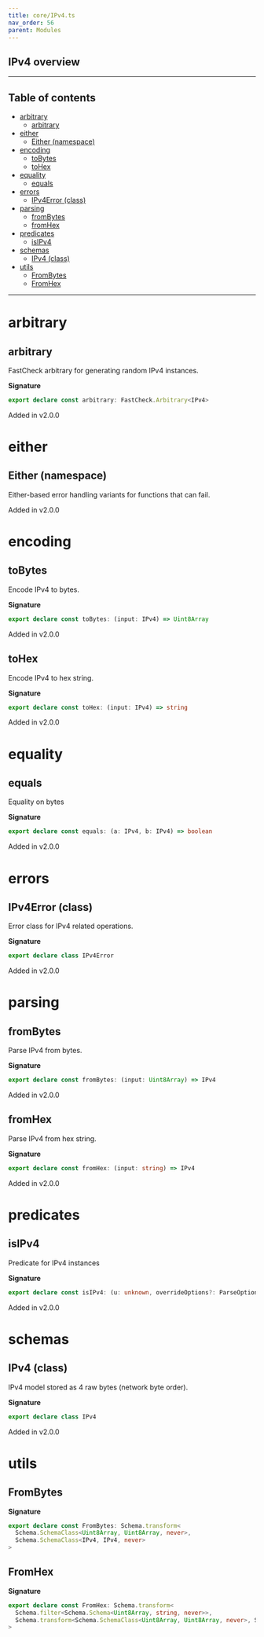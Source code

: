 ```yaml
---
title: core/IPv4.ts
nav_order: 56
parent: Modules
---
```


## IPv4 overview

---

<h2 class="text-delta">Table of contents</h2>

- [arbitrary](#arbitrary)
  - [arbitrary](#arbitrary-1)
- [either](#either)
  - [Either (namespace)](#either-namespace)
- [encoding](#encoding)
  - [toBytes](#tobytes)
  - [toHex](#tohex)
- [equality](#equality)
  - [equals](#equals)
- [errors](#errors)
  - [IPv4Error (class)](#ipv4error-class)
- [parsing](#parsing)
  - [fromBytes](#frombytes)
  - [fromHex](#fromhex)
- [predicates](#predicates)
  - [isIPv4](#isipv4)
- [schemas](#schemas)
  - [IPv4 (class)](#ipv4-class)
- [utils](#utils)
  - [FromBytes](#frombytes-1)
  - [FromHex](#fromhex-1)

---

# arbitrary

## arbitrary

FastCheck arbitrary for generating random IPv4 instances.

**Signature**

```ts
export declare const arbitrary: FastCheck.Arbitrary<IPv4>
```

Added in v2.0.0

# either

## Either (namespace)

Either-based error handling variants for functions that can fail.

Added in v2.0.0

# encoding

## toBytes

Encode IPv4 to bytes.

**Signature**

```ts
export declare const toBytes: (input: IPv4) => Uint8Array
```

Added in v2.0.0

## toHex

Encode IPv4 to hex string.

**Signature**

```ts
export declare const toHex: (input: IPv4) => string
```

Added in v2.0.0

# equality

## equals

Equality on bytes

**Signature**

```ts
export declare const equals: (a: IPv4, b: IPv4) => boolean
```

Added in v2.0.0

# errors

## IPv4Error (class)

Error class for IPv4 related operations.

**Signature**

```ts
export declare class IPv4Error
```

Added in v2.0.0

# parsing

## fromBytes

Parse IPv4 from bytes.

**Signature**

```ts
export declare const fromBytes: (input: Uint8Array) => IPv4
```

Added in v2.0.0

## fromHex

Parse IPv4 from hex string.

**Signature**

```ts
export declare const fromHex: (input: string) => IPv4
```

Added in v2.0.0

# predicates

## isIPv4

Predicate for IPv4 instances

**Signature**

```ts
export declare const isIPv4: (u: unknown, overrideOptions?: ParseOptions | number) => u is IPv4
```

Added in v2.0.0

# schemas

## IPv4 (class)

IPv4 model stored as 4 raw bytes (network byte order).

**Signature**

```ts
export declare class IPv4
```

Added in v2.0.0

# utils

## FromBytes

**Signature**

```ts
export declare const FromBytes: Schema.transform<
  Schema.SchemaClass<Uint8Array, Uint8Array, never>,
  Schema.SchemaClass<IPv4, IPv4, never>
>
```

## FromHex

**Signature**

```ts
export declare const FromHex: Schema.transform<
  Schema.filter<Schema.Schema<Uint8Array, string, never>>,
  Schema.transform<Schema.SchemaClass<Uint8Array, Uint8Array, never>, Schema.SchemaClass<IPv4, IPv4, never>>
>
```
